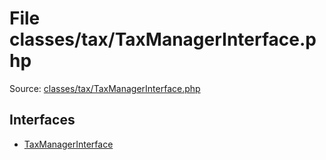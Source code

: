 File classes/tax/TaxManagerInterface.php
=========

Source: [classes/tax/TaxManagerInterface.php](https://github.com/PrestaShop/PrestaShop/blob/1.5.4.1/classes/tax/TaxManagerInterface.php)

Interfaces
----------

* [TaxManagerInterface](interface.TaxManagerInterface.md)


